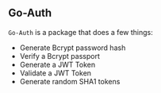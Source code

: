 ## Go-Auth

`Go-Auth` is a package that does a few things:
* Generate Bcrypt password hash
* Verify a Bcrypt passport
* Generate a JWT Token
* Validate a JWT Token
* Generate random SHA1 tokens